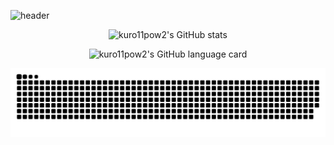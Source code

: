 ![header](https://capsule-render.vercel.app/api?type=waving&color=timeGradient&height=200&section=header&text=Hi%20there!&fontSize=70&animation=fadeIn)
<p align="center">
    <img alt="kuro11pow2's GitHub stats" src="https://github-readme-stats.vercel.app/api?username=kuro11pow2&hide=stars&count_private=true&theme=default&show_icons=true" style="text-align: center;">
</p>
<p align="center">    
    <img alt="kuro11pow2's GitHub language card" src="https://github-readme-stats.vercel.app/api/top-langs/?username=kuro11pow2&layout=compact&langs_count=8" style="text-align: center;">
</p>

![snake gif](https://github.com/kuro11pow2/kuro11pow2/blob/output/github-contribution-grid-snake.svg)

